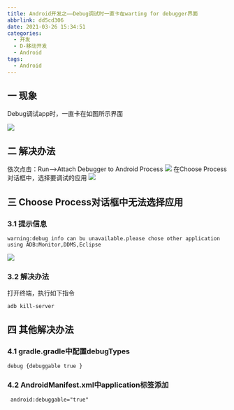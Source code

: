 ```yaml
---
title: Android开发之——Debug调试时一直卡在warting for debugger界面
abbrlink: dd5cd306
date: 2021-03-26 15:34:51
categories:
  - 开发
  - D-移动开发
  - Android
tags:
  - Android
---
```


## 一 现象

Debug调试app时，一直卡在如图所示界面

![][1]

<!--more-->
## 二 解决办法

依次点击：Run——>Attach Debugger to Android Process
![][2]
在Choose Process对话框中，选择要调试的应用
![][3]

## 三 Choose Process对话框中无法选择应用
### 3.1 提示信息

```
warning:debug info can bu unavailable.please chose other application using ADB:Monitor,DDMS,Eclipse
```
![][4]

### 3.2 解决办法

打开终端，执行如下指令

```
adb kill-server
```
## 四 其他解决办法

### 4.1 gradle.gradle中配置debugTypes

```
debug {debuggable true }
```

### 4.2 AndroidManifest.xml中application标签添加

```
 android:debuggable="true"
```

[1]:https://fastly.jsdelivr.net/gh/PGzxc/CDN@master/blog-android/android-debug-waiting.png
[2]:https://fastly.jsdelivr.net/gh/PGzxc/CDN@master/blog-android/android-debug-run-attach-debugger.png
[3]:https://fastly.jsdelivr.net/gh/PGzxc/CDN@master/blog-android/android-debug-choose-process.png
[4]:https://fastly.jsdelivr.net/gh/PGzxc/CDN@master/blog-android/android-debug-process-warning.png
